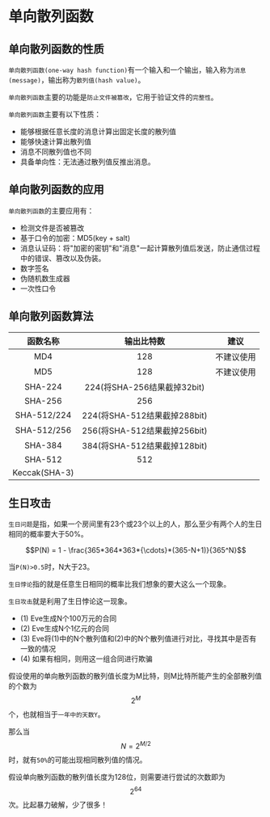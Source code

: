 # 单向散列函数

## 单向散列函数的性质

`单向散列函数(one-way hash function)`有一个输入和一个输出，输入称为`消息(message)`，输出称为`散列值(hash value)`。

`单向散列函数`主要的功能是`防止文件被篡改`，它用于验证文件的`完整性`。

`单向散列函数`主要有以下性质：

- 能够根据任意长度的消息计算出固定长度的散列值
- 能够快速计算出散列值
- 消息不同散列值也不同
- 具备单向性：无法通过散列值反推出消息。

## 单向散列函数的应用

`单向散列函数`的主要应用有：

- 检测文件是否被篡改
- 基于口令的加密：MD5(key + salt)
- 消息认证码：将"加密的密钥"和"消息"一起计算散列值后发送，防止通信过程中的错误、篡改以及伪装。
- 数字签名
- 伪随机数生成器
- 一次性口令

## 单向散列函数算法

|函数名称|输出比特数|建议|
|:---:|:---:|:---:|
|MD4|128|不建议使用|
|MD5|128|不建议使用|
|SHA-224|224(将SHA-256结果截掉32bit)||
|SHA-256|256||
|SHA-512/224|224(将SHA-512结果截掉288bit)||
|SHA-512/256|256(将SHA-512结果截掉256bit)||
|SHA-384|384(将SHA-512结果截掉128bit)||
|SHA-512|512||
|Keccak(SHA-3)|||

## 生日攻击

`生日问题`是指，如果一个房间里有23个或23个以上的人，那么至少有两个人的生日相同的概率要大于50%。

$$P(N) = 1 - \frac{365*364*363*{\cdots}*(365-N+1)}{365^N}$$

当`P(N)>0.5`时，N大于23。

`生日悖论`指的就是任意生日相同的概率比我们想象的要大这么一个现象。

`生日攻击`就是利用了生日悖论这一现象。

- (1) Eve生成N个100万元的合同
- (2) Eve生成N个1亿元的合同
- (3) Eve将(1)中的N个散列值和(2)中的N个散列值进行对比，寻找其中是否有一致的情况
- (4) 如果有相同，则用这一组合同进行欺骗

假设使用的单向散列函数的散列值长度为M比特，则M比特所能产生的全部散列值的个数为$$2^M$$个，也就相当于`一年中的天数Y`。

那么当$$N=2^{M/2}$$时，就有`50%`的可能出现相同散列值的情况。

假设单向散列函数的散列值长度为128位，则需要进行尝试的次数即为$$2^{64}$$次。比起暴力破解，少了很多！